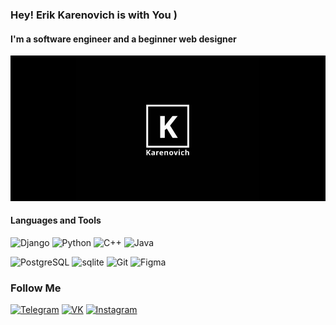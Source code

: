 ### Hey! Erik Karenovich is with You )
#### I'm a software engineer and a beginner web designer
![Header](https://github.com/thekarenovich/thekarenovich/blob/main/asserts/Karenovich.jpg)

#### Languages and Tools 
![Django](https://img.shields.io/badge/Django-090909?style=for-the-badge&logo=django&logoColor=03AD00)
![Python](https://img.shields.io/badge/Python-090909?style=for-the-badge&logo=python&logoColor=FAFF00)
![C++](https://img.shields.io/badge/C++-090909?style=for-the-badge&logo=C%2b%2b&&logoColor=0038FF)
![Java](https://img.shields.io/badge/Java-090909?style=for-the-badge&logo=java&&logoColor=FF0000)

![PostgreSQL](https://img.shields.io/badge/PostgreSQL-090909?style=for-the-badge&logo=postgresql&logoColor=FFFFFF)
![sqlite](https://img.shields.io/badge/sqlite-090909?style=for-the-badge&logo=sqlite)
![Git](https://img.shields.io/badge/Git-090909?style=for-the-badge&logo=git&&logoColor=FF0000)
![Figma](https://img.shields.io/badge/Figma-090909?style=for-the-badge&logo=figma&logoColor=FA00FF)

### Follow Me
[![Telegram](https://img.shields.io/badge/TELEGRAM-090909?style=for-the-badge&logo=telegram&logoColor=FFFFFF)](https://t.me/thekarenovich)
[![VK](https://img.shields.io/badge/VKONTAKTE-090909?style=for-the-badge&logo=vk&logoColor=0F3BD6)](https://vk.com/thekarenovich)
[![Instagram](https://img.shields.io/badge/INSTAGRAM-090909?style=for-the-badge&logo=instagram&logoColor=D20FD6)](https://instagram.com/thekarenovich)
